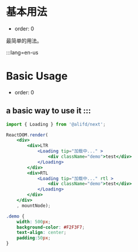 # 基本用法

- order: 0

最简单的用法。

:::lang=en-us
# Basic Usage

- order: 0

a basic way to use it
:::
---

````jsx
import { Loading } from '@alifd/next';

ReactDOM.render(
    <div>
        <div>LTR
            <Loading tip="加载中..." >
                <div className="demo">test</div>
            </Loading>
        </div>
        <div>RTL
            <Loading tip="加载中..." rtl >
                <div className="demo">test</div>
            </Loading>
        </div>
    </div>
    , mountNode);
````

````css
.demo {
    width: 500px;
    background-color: #F2F3F7;
    text-align: center;
    padding:50px;
}
````
